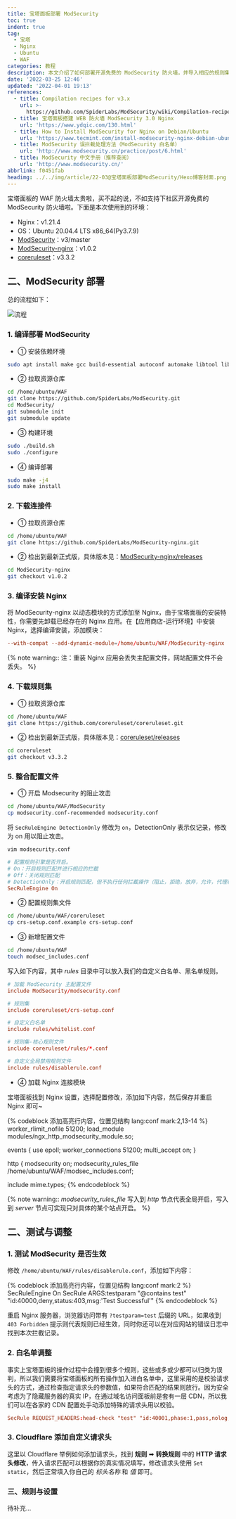 ```yaml
---
title: 宝塔面板部署 ModSecurity
toc: true
indent: true
tag:
  - 宝塔
  - Nginx
  - Ubuntu
  - WAF
categories: 教程
description: 本文介绍了如何部署开源免费的 ModSecurity 防火墙，并导入相应的规则集文件等。
date: '2022-03-25 12:46'
updated: '2022-04-01 19:13'
references:
  - title: Compilation recipes for v3.x
    url: >-
      https://github.com/SpiderLabs/ModSecurity/wiki/Compilation-recipes-for-v3.x
  - title: 宝塔面板搭建 WEB 防火墙 ModSecurity 3.0 Nginx
    url: 'https://www.ydqic.com/130.html'
  - title: How to Install ModSecurity for Nginx on Debian/Ubuntu
    url: 'https://www.tecmint.com/install-modsecurity-nginx-debian-ubuntu/'
  - title: ModSecurity 误拦截处理方法（ModSecurity 白名单）
    url: 'http://www.modsecurity.cn/practice/post/6.html'
  - title: ModSecurity 中文手册（推荐查阅）
    url: 'http://www.modsecurity.cn/'
abbrlink: f0451fab
headimg: ../../img/article/22-03@宝塔面板部署ModSecurity/Hexo博客封面.png
---
```


宝塔面板的 WAF 防火墙太贵啦，买不起的说，不如支持下社区开源免费的 ModSecurity 防火墙啦。下面是本次使用到的环境：

- Nginx：v1.21.4
- OS：Ubuntu 20.04.4 LTS x86_64(Py3.7.9)
- [ModSecurity](https://github.com/SpiderLabs/ModSecurity)：v3/master
- [ModSecurity-nginx](https://github.com/SpiderLabs/ModSecurity-nginx)：v1.0.2
- [coreruleset](https://github.com/coreruleset/coreruleset)：v3.3.2

## 二、ModSecurity 部署

总的流程如下：

![流程](../../img/article/22-02@宝塔面板配置/流程.svg)

### 1. 编译部署 ModSecurity

- ① 安装依赖环境

```sh
sudo apt install make gcc build-essential autoconf automake libtool libfuzzy-dev ssdeep gettext pkg-config libcurl4-openssl-dev liblua5.3-dev libpcre3 libpcre3-dev libxml2 libxml2-dev libyajl-dev doxygen libcurl4 libgeoip-dev libssl-dev zlib1g-dev libxslt-dev liblmdb-dev libpcre++-dev libgd-dev
```

- ② 拉取资源仓库

```sh 具体的存放目录随意，这个不重要，我是偷懒放到了 '/home/ubuntu/WAF' 目录下。
cd /home/ubuntu/WAF
git clone https://github.com/SpiderLabs/ModSecurity.git
cd ModSecurity/
git submodule init
git submodule update
```

- ③ 构建环境

```sh
sudo ./build.sh 
sudo ./configure
```

- ④ 编译部署

```sh
sudo make -j4
sudo make install
```

### 2. 下载连接件

- ① 拉取资源仓库

```sh
cd /home/ubuntu/WAF
git clone https://github.com/SpiderLabs/ModSecurity-nginx.git
```

- ② 检出到最新正式版，具体版本见：[ModSecurity-nginx/releases](https://github.com/SpiderLabs/ModSecurity-nginx/releases)

```sh
cd ModSecurity-nginx
git checkout v1.0.2
```

### 3. 编译安装 Nginx

将 ModSecurity-nginx 以动态模块的方式添加至 Nginx，由于宝塔面板的安装特性，你需要先卸载已经存在的 Nginx 应用。在【应用商店-运行环境】中安装 Nginx，选择编译安装，添加模块：

```conf 命令填写如下内容，其他随意
--with-compat --add-dynamic-module=/home/ubuntu/WAF/ModSecurity-nginx
```

{% note warning:: 注：重装 Nginx 应用会丢失主配置文件，网站配置文件不会丢失。 %}

### 4. 下载规则集

- ① 拉取资源仓库

```sh
cd /home/ubuntu/WAF
git clone https://github.com/coreruleset/coreruleset.git
```

- ② 检出到最新正式版，具体版本见：[coreruleset/releases](https://github.com/coreruleset/coreruleset/releases)

```sh
cd coreruleset
git checkout v3.3.2
```

### 5. 整合配置文件

- ① 开启 Modsecurity 的阻止攻击

```sh
cd /home/ubuntu/WAF/ModSecurity
cp modsecurity.conf-recommended modsecurity.conf
```

将 `SecRuleEngine DetectionOnly` 修改为 `on`，DetectionOnly 表示仅记录，修改为 on 用以阻止攻击。

```sh
vim modsecurity.conf
```

```conf
# 配置规则引擎是否开启。
# On：开启规则匹配并进行相应的拦截
# Off：关闭规则匹配
# DetectionOnly：开启规则匹配，但不执行任何拦截操作（阻止，拒绝，放弃，允许，代理和重定向)
SecRuleEngine On
```

- ② 配置规则集文件

```sh
cd /home/ubuntu/WAF/coreruleset
cp crs-setup.conf.example crs-setup.conf
```

- ③ 新增配置文件

```sh
cd /home/ubuntu/WAF
touch modsec_includes.conf
```

写入如下内容，其中 *rules* 目录中可以放入我们的自定义白名单、黑名单规则。

```conf
# 加载 ModSecurity 主配置文件
include ModSecurity/modsecurity.conf

# 规则集
include coreruleset/crs-setup.conf

# 自定义白名单
include rules/whitelist.conf

# 规则集-核心规则文件
include coreruleset/rules/*.conf

# 自定义全局禁用规则文件
include rules/disablerule.conf
```

- ④ 加载 Nginx 连接模块

宝塔面板找到 Nginx 设置，选择配置修改，添加如下内容，然后保存并重启 Nginx 即可~

{% codeblock 添加高亮行内容，位置见结构 lang:conf mark:2,13-14  %}
worker_rlimit_nofile 51200;
load_module modules/ngx_http_modsecurity_module.so;

events
{
  use epoll;
  worker_connections 51200;
  multi_accept on;
}

http
{
  modsecurity on;
  modsecurity_rules_file /home/ubuntu/WAF/modsec_includes.conf;

  include       mime.types;
{% endcodeblock %}

{% note warning:: *modsecurity_rules_file* 写入到 *http* 节点代表全局开启，写入到 *server* 节点可实现只对具体的某个站点开启。 %}

## 二、测试与调整

### 1. 测试 ModSecurity 是否生效

修改 `/home/ubuntu/WAF/rules/disablerule.conf`，添加如下内容：

{% codeblock 添加高亮行内容，位置见结构 lang:conf mark:2  %}
SecRuleEngine On
SecRule ARGS:testparam "@contains test" "id:40000,deny,status:403,msg:'Test Successful'"
{% endcodeblock %}

重启 Nginx 服务器，浏览器访问带有 `?testparam=test` 后缀的 URL，如果收到 `403 Forbidden` 提示则代表规则已经生效，同时你还可以在对应网站的错误日志中找到本次拦截记录。

### 2. 白名单调整

事实上宝塔面板的操作过程中会撞到很多个规则，这些或多或少都可以归类为误判，所以我们需要将宝塔面板的所有操作加入进白名单中，这里采用的是校验请求头的方式，通过检查指定请求头的参数值，如果符合匹配的结果则放行。因为安全考虑为了隐藏服务器的真实 IP，在通过域名访问面板前是套有一层 CDN，所以我们可以在各家的 CDN 配置处手动添加特殊的请求头用以校验。

```conf 如果访问的请求头中包含 head-check: test 则放行所有规则
SecRule REQUEST_HEADERS:head-check "test" "id:40001,phase:1,pass,nolog,ctl:ruleEngine=Off"
```

### 3. Cloudflare 添加自定义请求头

这里以 Cloudflare 举例如何添加请求头，找到 **规则** ➡ **转换规则** 中的 **HTTP 请求头修改**，传入请求匹配可以根据你的真实情况填写，修改请求头使用 `Set static`，然后正常填入你自己的 *标头名称* 和 *值* 即可。

### 三、规则与设置

待补充...
